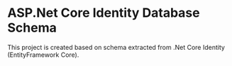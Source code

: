 # ASP.Net Core Identity Database Schema
This project is created based on schema extracted from .Net Core Identity (EntityFramework Core).


